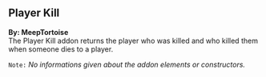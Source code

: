 ## Player Kill
**By: MeepTortoise**<br>
The Player Kill addon returns the player who was killed and who killed them when someone dies to a player.
<br>

`Note:` *No informations given about the addon elements or constructors.*
